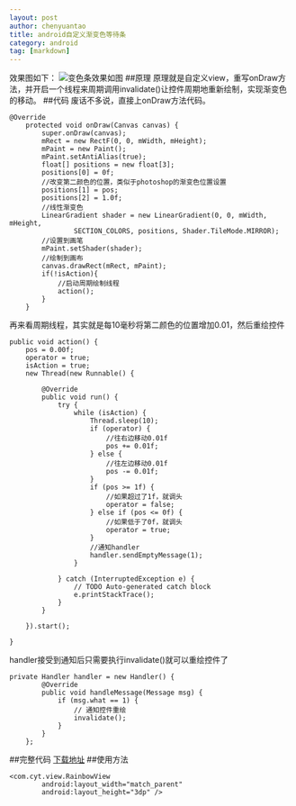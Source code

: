 ```yaml
---
layout: post
author: chenyuantao
title: android自定义渐变色等待条
category: android
tag: [markdown]
---
```


效果图如下：
![变色条效果如图](http://img.blog.csdn.net/20160329094829636)
##原理
原理就是自定义view，重写onDraw方法，并开启一个线程来周期调用invalidate()让控件周期地重新绘制，实现渐变色的移动。
##代码
废话不多说，直接上onDraw方法代码。

	@Override
		protected void onDraw(Canvas canvas) {
			super.onDraw(canvas);		
			mRect = new RectF(0, 0, mWidth, mHeight);
			mPaint = new Paint();
			mPaint.setAntiAlias(true);
			float[] positions = new float[3];
			positions[0] = 0f;
			//改变第二颜色的位置，类似于photoshop的渐变色位置设置
			positions[1] = pos;
			positions[2] = 1.0f;
			//线性渐变色
			LinearGradient shader = new LinearGradient(0, 0, mWidth, mHeight,
					SECTION_COLORS, positions, Shader.TileMode.MIRROR);
			//设置到画笔
			mPaint.setShader(shader);
			//绘制到画布
			canvas.drawRect(mRect, mPaint);
			if(!isAction){
				//启动周期绘制线程
				action();
			}
		}

再来看周期线程，其实就是每10毫秒将第二颜色的位置增加0.01，然后重绘控件

	public void action() {
		pos = 0.00f;
		operator = true;
		isAction = true;
		new Thread(new Runnable() {

			@Override
			public void run() {
				try {
					while (isAction) {
						Thread.sleep(10);
						if (operator) { 
							//往右边移动0.01f
							pos += 0.01f; 
						} else { 
							//往左边移动0.01f
							pos -= 0.01f; 
						}
						if (pos >= 1f) {
							//如果超过了1f，就调头
							operator = false;
						} else if (pos <= 0f) {
							//如果低于了0f，就调头
							operator = true;
						}
						//通知handler
						handler.sendEmptyMessage(1);
					}

				} catch (InterruptedException e) {
					// TODO Auto-generated catch block
					e.printStackTrace();
				}
			}

		}).start();

	}

handler接受到通知后只需要执行invalidate()就可以重绘控件了

	private Handler handler = new Handler() {
			@Override
			public void handleMessage(Message msg) {
				if (msg.what == 1) {
					// 通知控件重绘
					invalidate();
				}
			}
		};

##完整代码
[下载地址](http://download.csdn.net/detail/cyt528300/9475174)
##使用方法

	<com.cyt.view.RainbowView
	        android:layout_width="match_parent"
	        android:layout_height="3dp" />

